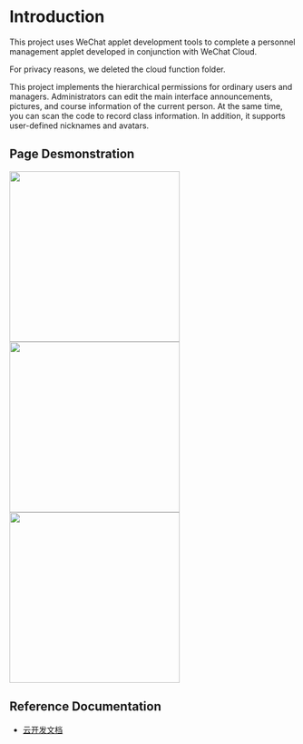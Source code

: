 # Introduction
This project uses WeChat applet development tools to complete a personnel management applet developed in conjunction with WeChat Cloud.

For privacy reasons, we deleted the cloud function folder.

This project implements the hierarchical permissions for ordinary users and managers. Administrators can edit the main interface announcements, pictures, and course information of the current person. At the same time, you can scan the code to record class information. In addition, it supports user-defined nicknames and avatars.

## Page Desmonstration

<img src="https://github.com/user-attachments/assets/a4fd35cc-7235-4b97-862a-9e6a9612c256" width="300"/>

<img src="https://github.com/user-attachments/assets/d5e679f8-be8c-4e22-ab54-b14cfa947594" width="300"/>

<img src="https://github.com/user-attachments/assets/76f2dfe5-b84b-4786-8cd1-623f9feabc0d" width="300"/>


## Reference Documentation

- [云开发文档](https://developers.weixin.qq.com/miniprogram/dev/wxcloud/basis/getting-started.html)

